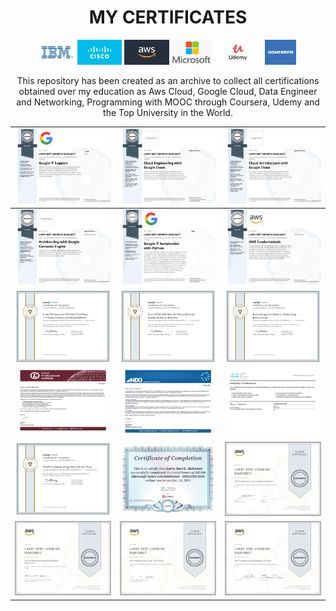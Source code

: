 <h1 align="center">MY CERTIFICATES</h1>
<p id="downloads" align="center">	
	<img src="https://github.com/larrymahumot/Certificates/blob/main/Logo/IBM.jpg" height="40px"/>
	<img src="https://github.com/larrymahumot/Certificates/blob/main/Logo/Cisco.jpg" height="40px"/>
	<img src="https://github.com/larrymahumot/Certificates/blob/main/Logo/Aws.jpg" height="40px"/>
	<img src="https://github.com/larrymahumot/Certificates/blob/main/Logo/Microsoft.jpg" height="40px"/>
	<img src="https://github.com/larrymahumot/Certificates/blob/main/Logo/Udemy.png" height="40px"/>
	<img src="https://github.com/larrymahumot/Certificates/blob/main/Logo/Coursera.jpg"  Width="50px" height="40px"/>
</p>

<p align="Center"> This repository has been created as an archive to collect all certifications obtained over my education as Aws Cloud, Google Cloud, Data Engineer and Networking, Programming with MOOC through Coursera, Udemy and the Top University in the World. </p>



| ![cert_1][01] | ![cert_2][02] | ![cert_3][03] |
| --- | --- | --- |
| ![cert_3][04] | ![cert_4][05] | ![cert_5][06] |
| ![cert_6][07] | ![cert_7][08] | ![cert_8][09] |
| ![cert_6][10] | ![cert_7][11] | ![cert_8][12] |
| ![cert_6][13] | ![cert_7][14] | ![cert_8][15] |
| ![cert_6][16] | ![cert_7][17] | ![cert_8][18] |


[//]: #ImageLinks
[01]: https://github.com/larrymahumot/Certificates/blob/main/Certificates/Google%20IT%20Support.jpg
[02]: https://github.com/larrymahumot/Certificates/blob/main/Certificates/Cloud%20Engineering%20with%20Google%20Cloud.jpg
[03]: https://github.com/larrymahumot/Certificates/blob/main/Certificates/Cloud%20Architecture%20with%20Google%20Cloud.jpg
[04]: https://github.com/larrymahumot/Certificates/blob/main/Certificates/Architecting%20with%20Google%20Compute%20Engine.jpg
[05]: https://github.com/larrymahumot/Certificates/blob/main/Certificates/Google%20IT%20Automation%20with%20Python.jpg
[06]: https://github.com/larrymahumot/Certificates/blob/main/Certificates/AWS%20Fundamentals.jpg
[07]: https://github.com/larrymahumot/Certificates/blob/main/Certificates/Certificate%20Of%20Completion_CompTIA%20Security%20SY0501%20Cert%20Prep%201%20Threats%20Attacks%20and%20Vulnerabilities.jpg
[08]: https://github.com/larrymahumot/Certificates/blob/main/Certificates/Certificate%20Of%20Completion_Cisco%20CCNA%20200301%20Cert%20Prep%20Network%20Fundamentals%20and%20Access.jpg
[09]: https://github.com/larrymahumot/Certificates/blob/main/Certificates/Certificate%20Of%20Completion_Networking%20Foundations%20Networking%20Basics%202015.jpg
[10]: https://github.com/larrymahumot/Certificates/blob/main/Certificates/NDG%20Linux%20Essentials%20Certificate.jpg
[11]: https://github.com/larrymahumot/Certificates/blob/main/Certificates//NDG%20Linux%20Unhatched%20Certificate.jpg
[12]: https://github.com/larrymahumot/Certificates/blob/main/Certificates/Introduction%20to%20Cybersecurity%20Certificate.jpg
[13]: https://github.com/larrymahumot/Certificates/blob/main/Certificates/Certificate%20Of%20Completion_CCNP%20Troubleshooting%20300135%20Cert%20Prep.jpg
[14]: https://github.com/larrymahumot/Certificates/blob/main/Certificates/Azure%20Administrator.jpg
[15]: https://github.com/larrymahumot/Certificates/blob/main/Certificates/AWS%20Fundamentals%20Addressing%20Security%20Risk.jpg
[16]: https://github.com/larrymahumot/Certificates/blob/main/Certificates/AWS%20Fundamentals%20Building%20Serverless%20Applications.jpg
[17]: https://github.com/larrymahumot/Certificates/blob/main/Certificates/AWS%20Fundamentals%20Going%20Cloud%20Native.jpg
[18]: https://github.com/larrymahumot/Certificates/blob/main/Certificates/AWS%20Fundamentals%20Migrating%20to%20the%20Cloud.jpg





